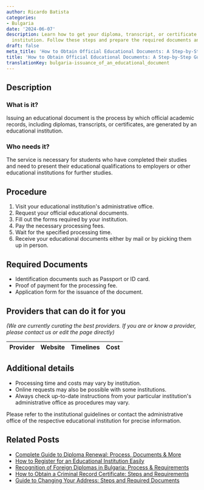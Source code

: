 ```yaml
---
author: Ricardo Batista
categories:
- Bulgaria
date: '2024-06-07'
description: Learn how to get your diploma, transcript, or certificate from your educational
  institution. Follow these steps and prepare the required documents and fees.
draft: false
meta_title: 'How to Obtain Official Educational Documents: A Step-by-Step Guide'
title: 'How to Obtain Official Educational Documents: A Step-by-Step Guide'
translationKey: bulgaria-issuance_of_an_educational_document
---
```


## Description
### What is it?
Issuing an educational document is the process by which official academic records, including diplomas, transcripts, or certificates, are generated by an educational institution. 

### Who needs it?
The service is necessary for students who have completed their studies and need to present their educational qualifications to employers or other educational institutions for further studies. 

## Procedure
1. Visit your educational institution's administrative office.
2. Request your official educational documents.
3. Fill out the forms required by your institution. 
4. Pay the necessary processing fees.
5. Wait for the specified processing time. 
6. Receive your educational documents either by mail or by picking them up in person.

## Required Documents
- Identification documents such as Passport or ID card.
- Proof of payment for the processing fee.
- Application form for the issuance of the document.

## Providers that can do it for you

_(We are currently curating the best providers. If you are or know a provider, please contact us or edit the page directly)_

| Provider        |     Website     |     Timelines    |       Cost      |
| :-------------: | :-------------: |  :-------------: | :-------------: |

## Additional details
- Processing time and costs may vary by institution.
- Online requests may also be possible with some institutions.
- Always check up-to-date instructions from your particular institution's administrative office as procedures may vary. 

Please refer to the institutional guidelines or contact the administrative office of the respective educational institution for precise information.
## Related Posts

- [Complete Guide to Diploma Renewal: Process, Documents & More](https://tramitit.com/guides/bulgaria/diploma_renewal/)
- [How to Register for an Educational Institution Easily](https://tramitit.com/guides/bulgaria/educational_institution_registration/)
- [Recognition of Foreign Diplomas in Bulgaria: Process & Requirements](https://tramitit.com/guides/bulgaria/recognition_of_a_foreign_diploma/)
- [How to Obtain a Criminal Record Certificate: Steps and Requirements](https://tramitit.com/guides/bulgaria/issuance_of_a_criminal_record_certificate/)
- [Guide to Changing Your Address: Steps and Required Documents](https://tramitit.com/guides/bulgaria/change_of_current_address/)